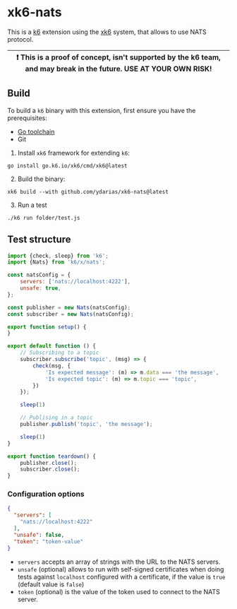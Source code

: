 # xk6-nats

This is a [k6](https://go.k6.io/k6) extension using the [xk6](https://github.com/k6io/xk6) system, that allows to use NATS protocol.

| :exclamation: This is a proof of concept, isn't supported by the k6 team, and may break in the future. USE AT YOUR OWN RISK! |
|------|

## Build

To build a `k6` binary with this extension, first ensure you have the prerequisites:

- [Go toolchain](https://go101.org/article/go-toolchain.html)
- Git

1. Install `xk6` framework for extending `k6`:
```shell
go install go.k6.io/xk6/cmd/xk6@latest
```

2. Build the binary:
```shell
xk6 build --with github.com/ydarias/xk6-nats@latest
```

3. Run a test
```shell
./k6 run folder/test.js
```

## Test structure

```javascript
import {check, sleep} from 'k6';
import {Nats} from 'k6/x/nats';

const natsConfig = {
    servers: ['nats://localhost:4222'],
    unsafe: true,
};

const publisher = new Nats(natsConfig);
const subscriber = new Nats(natsConfig);

export function setup() {
}

export default function () {
    // Subscribing to a topic
    subscriber.subscribe('topic', (msg) => {
        check(msg, {
            'Is expected message': (m) => m.data === 'the message',
            'Is expected topic': (m) => m.topic === 'topic',
        })
    });

    sleep(1)

    // Publising in a topic
    publisher.publish('topic', 'the message');

    sleep(1)
}

export function teardown() {
    publisher.close();
    subscriber.close();
}
```

### Configuration options

```json
{
  "servers": [
    "nats://localhost:4222"
  ],
  "unsafe": false,
  "token": "token-value"
}
```

* `servers` accepts an array of strings with the URL to the NATS servers.
* `unsafe` (optional) allows to run with self-signed certificates when doing tests against `localhost` configured with a certificate, if the value is `true` (default value is `false`)
* `token` (optional) is the value of the token used to connect to the NATS server.